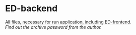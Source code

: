 # ED-backend

[All files, necessary for run application, including ED-frontend](https://yadi.sk/d/4rimey0sVpwA8A).<br/> 
*Find out the archive password from the author.*
